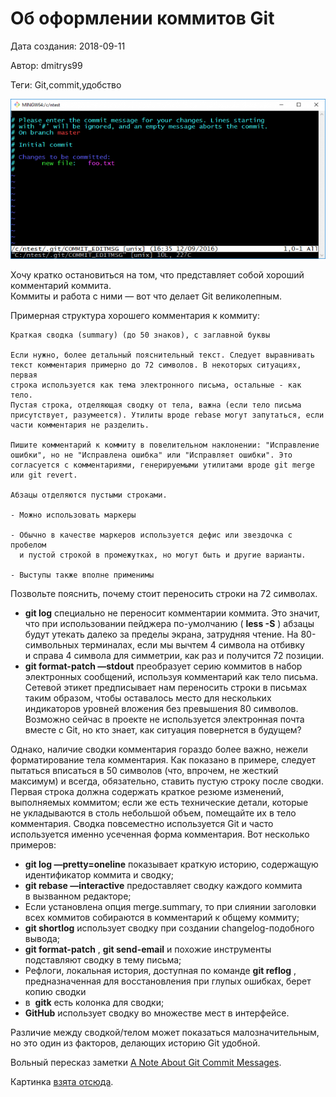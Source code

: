 # Об оформлении коммитов Git

Дата создания: 2018-09-11

Автор: dmitrys99

Теги: Git,commit,удобство

 ![](../images/577738.png)  
  
Хочу кратко остановиться на&nbsp;том, что представляет собой хороший комментарий коммита.   
Коммиты и&nbsp;работа с&nbsp;ними&nbsp;— вот что делает Git великолепным.  
  
Примерная структура хорошего комментария к&nbsp;коммиту:  
  

```
Краткая сводка (summary) (до 50 знаков), с заглавной буквы

Если нужно, более детальный пояснительный текст. Следует выравнивать
текст комментария примерно до 72 символов. В некоторых ситуациях, первая
строка используется как тема электронного письма, остальные - как тело.
Пустая строка, отделяющая сводку от тела, важна (если тело письма
присутствует, разумеется). Утилиты вроде rebase могут запутаться, если
части комментария не разделить.

Пишите комментарий к коммиту в повелительном наклонении: "Исправление 
ошибки", но не "Исправлена ошибка" или "Исправляет ошибки". Это 
согласуется с комментариями, генерируемыми утилитами вроде git merge
или git revert.

Абзацы отделяются пустыми строками.

- Можно использовать маркеры

- Обычно в качестве маркеров используется дефис или звездочка с пробелом
  и пустой строкой в промежутках, но могут быть и другие варианты.
  
- Выступы также вполне применимы
```
  
  
Позвольте пояснить, почему стоит переносить строки на&nbsp;72&nbsp;символах.  
  

- **git log** специально не&nbsp;переносит комментарии коммита. Это значит, что при использовании пейджера по-умолчанию ( **less -S** ) абзацы будут утекать далеко за&nbsp;пределы экрана, затрудняя чтение. На&nbsp;80-символьных терминалах, если мы&nbsp;вычтем 4&nbsp;символа на&nbsp;отбивку и&nbsp;справа 4&nbsp;символа для симметрии, как раз и&nbsp;получится 72&nbsp;позиции.
- **git format-patch —stdout** преобразует серию коммитов в&nbsp;набор электронных сообщений, используя комментарий как тело письма. Сетевой этикет предписывает нам переносить строки в&nbsp;письмах таким образом, чтобы оставалось место для нескольких индикаторов уровней вложения без превышения 80&nbsp;символов. Возможно сейчас в&nbsp;проекте не&nbsp;используется электронная почта вместе с&nbsp;Git, но&nbsp;кто знает, как ситуация повернется в&nbsp;будущем?

  
Однако, наличие сводки комментария гораздо более важно, нежели форматирование тела комментария. Как показано в&nbsp;примере, следует пытаться вписаться в&nbsp;50&nbsp;символов (что, впрочем, не&nbsp;жесткий максимум) и&nbsp;всегда, обязательно, ставить пустую строку после сводки. Первая строка должна содержать краткое резюме изменений, выполняемых коммитом; если&nbsp;же есть технические детали, которые не&nbsp;укладываются в&nbsp;столь небольшой объем, помещайте их&nbsp;в&nbsp;тело комментария. Сводка повсеместно используется Git и&nbsp;часто используется именно усеченная форма комментария. Вот несколько примеров:  
  

- **git log —pretty=oneline** показывает краткую историю, содержащую идентификатор коммита и&nbsp;сводку;
- **git rebase —interactive** предоставляет сводку каждого коммита в&nbsp;вызванном редакторе;
- Если установлена опция merge.summary, то&nbsp;при слиянии заголовки всех коммитов собираются в&nbsp;комментарий к&nbsp;общему коммиту;
- **git shortlog** использует сводку при создании changelog-подобного вывода;
- **git format-patch** , **git send-email** и&nbsp;похожие инструменты подставляют сводку в&nbsp;тему письма;
- Рефлоги, локальная история, доступная по&nbsp;команде **git reflog** , предназначенная для восстановления при глупых ошибках, берет копию сводки
- в&nbsp; **gitk** есть колонка для сводки;
- **GitHub** использует сводку во&nbsp;множестве мест в&nbsp;интерфейсе.

  
Различие между сводкой/телом может показаться малозначительным, но&nbsp;это один из&nbsp;факторов, делающих историю Git удобной.  
  
Вольный пересказ заметки [A&nbsp;Note About Git Commit Messages](https://tbaggery.com/2008/04/19/a-note-about-git-commit-messages.html).  
  
Картинка [взята отсюда](http://readorskip.com/2016/09/12/Using-Notepad-to-Write-Git-Commit-Messages/).